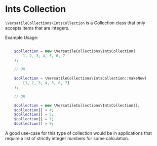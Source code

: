 # Ints Collection

`\VersatileCollections\IntsCollection` is a Collection class that only accepts
items that are integers.

Example Usage:

```php
    
    $collection = new \VersatileCollections\IntsCollection(
        1, 2, 3, 4, 5, 6, 7
    );

    // OR
    
    $collection = \VersatileCollections\IntsCollection::makeNew(
        [1, 2, 3, 4, 5, 6, 7]
    );

    // OR

    $collection = new \VersatileCollections\IntsCollection();
    $collection[] = 4;
    $collection[] = 5;
    $collection[] = 7;
    $collection[] = 9;
```

A good use-case for this type of collection would be in applications that require
a list of strictly integer numbers for some calculation.
